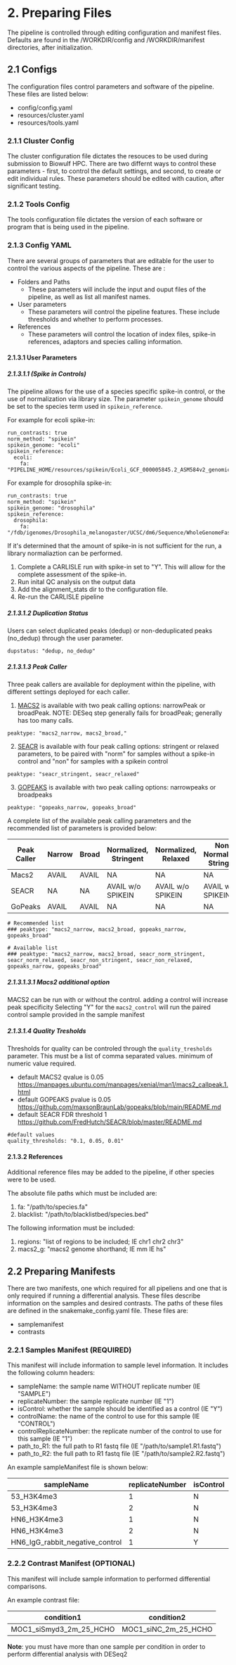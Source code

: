 # 2. Preparing Files

The pipeline is controlled through editing configuration and manifest files. Defaults are found in the /WORKDIR/config and /WORKDIR/manifest directories, after initialization.

## 2.1 Configs

The configuration files control parameters and software of the pipeline. These files are listed below:

- config/config.yaml
- resources/cluster.yaml
- resources/tools.yaml

### 2.1.1 Cluster Config

The cluster configuration file dictates the resouces to be used during submission to Biowulf HPC. There are two differnt ways to control these parameters - first, to control the default settings, and second, to create or edit individual rules. These parameters should be edited with caution, after significant testing.

### 2.1.2 Tools Config

The tools configuration file dictates the version of each software or program that is being used in the pipeline.

### 2.1.3 Config YAML

There are several groups of parameters that are editable for the user to control the various aspects of the pipeline. These are :

- Folders and Paths
  - These parameters will include the input and ouput files of the pipeline, as well as list all manifest names.
- User parameters
  - These parameters will control the pipeline features. These include thresholds and whether to perform processes.
- References
  - These parameters will control the location of index files, spike-in references, adaptors and species calling information.

#### 2.1.3.1 User Parameters

##### 2.1.3.1.1 (Spike in Controls)

The pipeline allows for the use of a species specific spike-in control, or the use of normalization via library size. The parameter `spikein_genome` should be set to the species term used in `spikein_reference`.

For example for ecoli spike-in:

```
run_contrasts: true
norm_method: "spikein"
spikein_genome: "ecoli"
spikein_reference:
  ecoli:
    fa: "PIPELINE_HOME/resources/spikein/Ecoli_GCF_000005845.2_ASM584v2_genomic.fna"

```

For example for drosophila spike-in:

```
run_contrasts: true
norm_method: "spikein"
spikein_genome: "drosophila"
spikein_reference:
  drosophila:
    fa: "/fdb/igenomes/Drosophila_melanogaster/UCSC/dm6/Sequence/WholeGenomeFasta/genome.fa"

```

If it's determined that the amount of spike-in is not sufficient for the run, a library normaliaztion can be performed.

1. Complete a CARLISLE run with spike-in set to "Y". This will allow for the complete assessment of the spike-in.
2. Run inital QC analysis on the output data
3. Add the alignment_stats dir to the configuration file.
4. Re-run the CARLISLE pipeline

##### 2.1.3.1.2 Duplication Status

Users can select duplicated peaks (dedup) or non-deduplicated peaks (no_dedup) through the user parameter.

```
dupstatus: "dedup, no_dedup"
```

##### 2.1.3.1.3 Peak Caller

Three peak callers are available for deployment within the pipeline, with different settings deployed for each caller.

1. [MACS2](https://github.com/macs3-project/MACS) is available with two peak calling options: narrowPeak or broadPeak. NOTE: DESeq step generally fails for broadPeak; generally has too many calls.

```
peaktype: "macs2_narrow, macs2_broad,"
```

2. [SEACR](https://github.com/FredHutch/SEACR) is available with four peak calling options: stringent or relaxed parameters, to be paired with "norm" for samples without a spike-in control and "non" for samples with a spikein control

```
peaktype: "seacr_stringent, seacr_relaxed"
```

3. [GOPEAKS](https://github.com/maxsonBraunLab/gopeaks) is available with two peak calling options: narrowpeaks or broadpeaks

```
peaktype: "gopeaks_narrow, gopeaks_broad"
```

A complete list of the available peak calling parameters and the recommended list of parameters is provided below:

| Peak Caller | Narrow | Broad | Normalized, Stringent | Normalized, Relaxed | Non-Normalized, Stringent | Non-Normalized, Relaxed |
| ----------- | ------ | ----- | --------------------- | ------------------- | ------------------------- | ----------------------- |
| Macs2       | AVAIL  | AVAIL | NA                    | NA                  | NA                        | NA                      |
| SEACR       | NA     | NA    | AVAIL w/o SPIKEIN     | AVAIL w/o SPIKEIN   | AVAIL w/ SPIKEIN          | AVAIL w/ SPIKEIN        |
| GoPeaks     | AVAIL  | AVAIL | NA                    | NA                  | NA                        | NA                      |

```
# Recommended list
### peaktype: "macs2_narrow, macs2_broad, gopeaks_narrow, gopeaks_broad"

# Available list
### peaktype: "macs2_narrow, macs2_broad, seacr_norm_stringent, seacr_norm_relaxed, seacr_non_stringent, seacr_non_relaxed, gopeaks_narrow, gopeaks_broad"
```

##### 2.1.3.1.3.1 Macs2 additional option

MACS2 can be run with or without the control. adding a control will increase peak specificity
Selecting "Y" for the `macs2_control` will run the paired control sample provided in the sample manifest

##### 2.1.3.1.4 Quality Tresholds

Thresholds for quality can be controled through the `quality_tresholds` parameter. This must be a list of comma separated values. minimum of numeric value required.

- default MACS2 qvalue is 0.05 https://manpages.ubuntu.com/manpages/xenial/man1/macs2_callpeak.1.html
- default GOPEAKS pvalue is 0.05 https://github.com/maxsonBraunLab/gopeaks/blob/main/README.md
- default SEACR FDR threshold 1 https://github.com/FredHutch/SEACR/blob/master/README.md

```
#default values
quality_thresholds: "0.1, 0.05, 0.01"
```

#### 2.1.3.2 References

Additional reference files may be added to the pipeline, if other species were to be used.

The absolute file paths which must be included are:

1. fa: "/path/to/species.fa"
2. blacklist: "/path/to/blacklistbed/species.bed"

The following information must be included:

1. regions: "list of regions to be included; IE chr1 chr2 chr3"
2. macs2_g: "macs2 genome shorthand; IE mm IE hs"

## 2.2 Preparing Manifests

There are two manifests, one which required for all pipeliens and one that is only required if running a differential analysis. These files describe information on the samples and desired contrasts. The paths of these files are defined in the snakemake_config.yaml file. These files are:

- samplemanifest
- contrasts

### 2.2.1 Samples Manifest (REQUIRED)

This manifest will include information to sample level information. It includes the following column headers:

- sampleName: the sample name WITHOUT replicate number (IE "SAMPLE")
- replicateNumber: the sample replicate number (IE "1")
- isControl: whether the sample should be identified as a control (IE "Y")
- controlName: the name of the control to use for this sample (IE "CONTROL")
- controlReplicateNumber: the replicate number of the control to use for this sample (IE "1")
- path_to_R1: the full path to R1 fastq file (IE "/path/to/sample1.R1.fastq")
- path_to_R2: the full path to R1 fastq file (IE "/path/to/sample2.R2.fastq")

An example sampleManifest file is shown below:

| sampleName                      | replicateNumber | isControl | controlName                     | controlReplicateNumber | path_to_R1                                                        | path_to_R2                                                        |
| ------------------------------- | --------------- | --------- | ------------------------------- | ---------------------- | ----------------------------------------------------------------- | ----------------------------------------------------------------- |
| 53_H3K4me3                      | 1               | N         | HN6_IgG_rabbit_negative_control | 1                      | PIPELINE_HOME/.test/53_H3K4me3_1.R1.fastq.gz                      | PIPELINE_HOME/.test/53_H3K4me3_1.R2.fastq.gz                      |
| 53_H3K4me3                      | 2               | N         | HN6_IgG_rabbit_negative_control | 1                      | PIPELINE_HOME/.test/53_H3K4me3_2.R1.fastq.gz                      | PIPELINE_HOME/.test/53_H3K4me3_2.R2.fastq.gz                      |
| HN6_H3K4me3                     | 1               | N         | HN6_IgG_rabbit_negative_control | 1                      | PIPELINE_HOME/.test/HN6_H3K4me3_1.R1.fastq.gz                     | PIPELINE_HOME/.test/HN6_H3K4me3_1.R2.fastq.gz                     |
| HN6_H3K4me3                     | 2               | N         | HN6_IgG_rabbit_negative_control | 1                      | PIPELINE_HOME/.test/HN6_H3K4me3_2.R1.fastq.gz                     | PIPELINE_HOME/.test/HN6_H3K4me3_2.R2.fastq.gz                     |
| HN6_IgG_rabbit_negative_control | 1               | Y         | -                               | -                      | PIPELINE_HOME/.test/HN6_IgG_rabbit_negative_control_1.R1.fastq.gz | PIPELINE_HOME/.test/HN6_IgG_rabbit_negative_control_1.R2.fastq.gz |

### 2.2.2 Contrast Manifest (OPTIONAL)

This manifest will include sample information to performed differential comparisons.

An example contrast file:

| condition1              | condition2           |
| ----------------------- | -------------------- |
| MOC1_siSmyd3_2m_25_HCHO | MOC1_siNC_2m_25_HCHO |

**Note**: you must have more than one sample per condition in order to perform differential analysis with DESeq2
